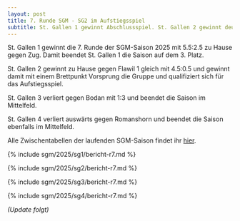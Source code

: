 ```yaml
---
layout: post
title: 7. Runde SGM - SG2 im Aufstiegsspiel
subtitle: St. Gallen 1 gewinnt Abschlussspiel. St. Gallen 2 gewinnt deutlich und qualifiziert sich für das Aufstiegsspiel. St. Gallen 3 und St. Gallen 4 verlieren.
---
```


St. Gallen 1 gewinnt die 7. Runde der SGM-Saison 2025 mit 5.5:2.5 zu Hause gegen Zug.
Damit beendet St. Gallen 1 die Saison auf dem 3. Platz.

St. Gallen 2 gewinnt zu Hause gegen Flawil 1 gleich mit 4.5:0.5 und gewinnt damit mit einem Brettpunkt Vorsprung die
Gruppe und qualifiziert sich für das Aufstiegsspiel.

St. Gallen 3 verliert gegen Bodan mit 1:3 und beendet die Saison im Mittelfeld.

St. Gallen 4 verliert auswärts gegen Romanshorn und beendet die Saison ebenfalls im Mittelfeld.

Alle Zwischentabellen der laufenden SGM-Saison findet ihr [hier](/sgm/2025/sg1).

{% include sgm/2025/sg1/bericht-r7.md %}

{% include sgm/2025/sg2/bericht-r7.md %}

{% include sgm/2025/sg3/bericht-r7.md %}

{% include sgm/2025/sg4/bericht-r7.md %}

_(Update folgt)_

<style>
table th, table td:nth-of-type(4) {
    white-space: nowrap;
}
</style>
